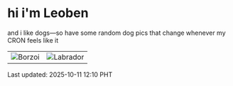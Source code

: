 # hi i'm Leoben

and i like dogs—so have some random dog pics that change whenever my CRON feels like it

|  |  |
|--------|----------|
| ![Borzoi](https://random-dog-vercel.vercel.app/api/random-borzoi?v=1760155830) | ![Labrador](https://random-dog-vercel.vercel.app/api/random-labrador?v=1760155830) |

Last updated: 2025-10-11 12:10 PHT
